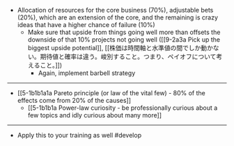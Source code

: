 - Allocation of resources for the core business (70%), adjustable bets (20%), which are an extension of the core, and the remaining is crazy ideas that have a higher chance of failure (10%)
  - Make sure that upside from things going well more than offsets the downside of that 10% projects not going well ([[9-2a3a Pick up the biggest upside potential]], [[株価は時間軸と水準値の間でしか動かない。期待値と確率は違う。峻別すること。つまり、ペイオフについて考えること。]])
    - Again, implement barbell strategy
---
- [[5-1b1b1a1a Pareto principle (or law of the vital few) - 80% of the effects come from 20% of the causes]]
  - [[5-1b1b1a Power-law curiosity - be professionally curious about a few topics and idly curious about many more]]
---
- Apply this to your training as well #develop
